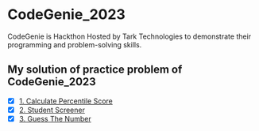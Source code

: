 # CodeGenie_2023

CodeGenie is Hackthon Hosted by Tark Technologies to demonstrate their programming and problem-solving skills.

## My solution of practice problem of CodeGenie_2023

- [x] [1. Calculate Percentile Score](https://github.com/alifiyakapasi07/CodeGenie_2023/blob/main/problem-solution/CalculatePercentileScore.py)
- [x] [2. Student Screener](https://github.com/alifiyakapasi07/CodeGenie_2023/blob/main/problem-solution/StudentScreener.py)
- [x] [3. Guess The Number](https://github.com/alifiyakapasi07/CodeGenie_2023/blob/main/problem-solution/GuessTheNumber.py)
